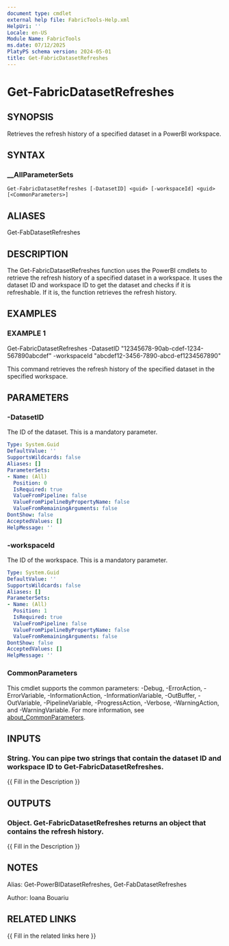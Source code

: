 ```yaml
---
document type: cmdlet
external help file: FabricTools-Help.xml
HelpUri: ''
Locale: en-US
Module Name: FabricTools
ms.date: 07/12/2025
PlatyPS schema version: 2024-05-01
title: Get-FabricDatasetRefreshes
---
```


# Get-FabricDatasetRefreshes

## SYNOPSIS

Retrieves the refresh history of a specified dataset in a PowerBI workspace.

## SYNTAX

### __AllParameterSets

```
Get-FabricDatasetRefreshes [-DatasetID] <guid> [-workspaceId] <guid> [<CommonParameters>]
```

## ALIASES

Get-FabDatasetRefreshes

## DESCRIPTION

The Get-FabricDatasetRefreshes function uses the PowerBI cmdlets to retrieve the refresh history of a specified dataset in a workspace.
It uses the dataset ID and workspace ID to get the dataset and checks if it is refreshable.
If it is, the function retrieves the refresh history.

## EXAMPLES

### EXAMPLE 1

Get-FabricDatasetRefreshes -DatasetID "12345678-90ab-cdef-1234-567890abcdef" -workspaceId "abcdef12-3456-7890-abcd-ef1234567890"

This command retrieves the refresh history of the specified dataset in the specified workspace.

## PARAMETERS

### -DatasetID

The ID of the dataset.
This is a mandatory parameter.

```yaml
Type: System.Guid
DefaultValue: ''
SupportsWildcards: false
Aliases: []
ParameterSets:
- Name: (All)
  Position: 0
  IsRequired: true
  ValueFromPipeline: false
  ValueFromPipelineByPropertyName: false
  ValueFromRemainingArguments: false
DontShow: false
AcceptedValues: []
HelpMessage: ''
```

### -workspaceId

The ID of the workspace.
This is a mandatory parameter.

```yaml
Type: System.Guid
DefaultValue: ''
SupportsWildcards: false
Aliases: []
ParameterSets:
- Name: (All)
  Position: 1
  IsRequired: true
  ValueFromPipeline: false
  ValueFromPipelineByPropertyName: false
  ValueFromRemainingArguments: false
DontShow: false
AcceptedValues: []
HelpMessage: ''
```

### CommonParameters

This cmdlet supports the common parameters: -Debug, -ErrorAction, -ErrorVariable,
-InformationAction, -InformationVariable, -OutBuffer, -OutVariable, -PipelineVariable,
-ProgressAction, -Verbose, -WarningAction, and -WarningVariable. For more information, see
[about_CommonParameters](https://go.microsoft.com/fwlink/?LinkID=113216).

## INPUTS

### String. You can pipe two strings that contain the dataset ID and workspace ID to Get-FabricDatasetRefreshes.

{{ Fill in the Description }}

## OUTPUTS

### Object. Get-FabricDatasetRefreshes returns an object that contains the refresh history.

{{ Fill in the Description }}

## NOTES

Alias: Get-PowerBIDatasetRefreshes, Get-FabDatasetRefreshes

Author: Ioana Bouariu

## RELATED LINKS

{{ Fill in the related links here }}

